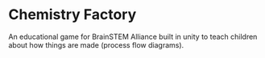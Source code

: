 # Chemistry Factory
 An educational game for BrainSTEM Alliance built in unity to teach children about how things are made (process flow diagrams).
